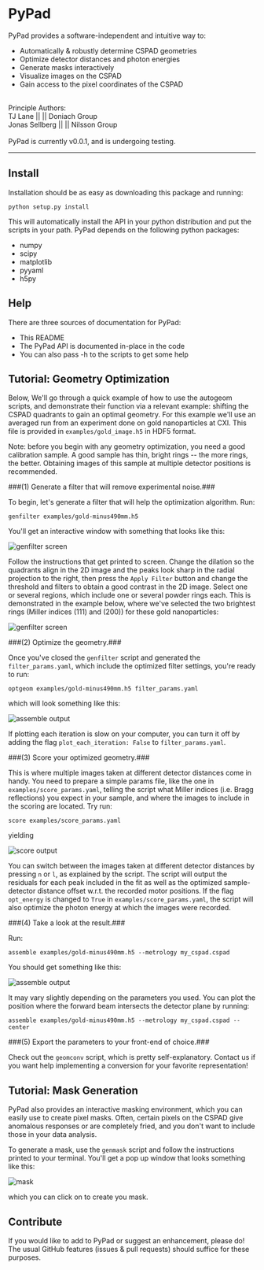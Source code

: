 PyPad
========

PyPad provides a software-independent and intuitive way to:

* Automatically & robustly determine CSPAD geometries
* Optimize detector distances and photon energies
* Generate masks interactively
* Visualize images on the CSPAD
* Gain access to the pixel coordinates of the CSPAD

<br>
Principle Authors:<br>
TJ Lane        ||  <tjlane@stanford.edu>         ||  Doniach Group<br>
Jonas Sellberg ||  <sellberg@slac.stanford.edu>  ||  Nilsson Group<br>
<br>
PyPad is currently v0.0.1, and is undergoing testing.

--------------------------------------------------------------------------------


Install
-------

Installation should be as easy as downloading this package and running:

`python setup.py install`

This will automatically install the API in your python distribution and put the scripts in your path. PyPad depends on the following python packages:

* numpy
* scipy
* matplotlib
* pyyaml
* h5py


Help
----

There are three sources of documentation for PyPad:

* This README
* The PyPad API is documented in-place in the code
* You can also pass -h to the scripts to get some help


Tutorial: Geometry Optimization
-------------------------------
Below, We'll go through a quick example of how to use the autogeom scripts, and demonstrate their function via a relevant example: shifting the CSPAD quadrants to gain an optimal geometry. For this example we'll use an averaged run from an experiment done on gold nanoparticles at CXI. This file is provided in `examples/gold_image.h5` in HDF5 format.

Note: before you begin with any geometry optimization, you need a good calibration sample. A good sample has thin, bright rings -- the more rings, the better. Obtaining images of this sample at multiple detector positions is recommended.


###(1) Generate a filter that will remove experimental noise.###

To begin, let's generate a filter that will help the optimization algorithm. Run:

`genfilter examples/gold-minus490mm.h5`

You'll get an interactive window with something that looks like this:

![genfilter screen](https://raw.github.com/tjlane/pypad/master/doc/images/genfilter-init.png)

Follow the instructions that get printed to screen. Change the dilation so the quadrants align in the 2D image and the peaks look sharp in the radial projection to the right, then press the `Apply Filter` button and change the threshold and filters to obtain a good contrast in the 2D image. Select one or several regions, which include one or several powder rings each. This is demonstrated in the example below, where we've selected the two brightest rings (Miller indices (111) and (200)) for these gold nanoparticles:

![genfilter screen](https://raw.github.com/tjlane/pypad/master/doc/images/genfilter-opt.png)


###(2) Optimize the geometry.###

Once you've closed the `genfilter` script and generated the `filter_params.yaml`, which include the optimized filter settings, you're ready to run:

`optgeom examples/gold-minus490mm.h5 filter_params.yaml`

which will look something like this:

![assemble output](https://raw.github.com/tjlane/pypad/master/doc/images/optgeom.png)

If plotting each iteration is slow on your computer, you can turn it off by adding the flag `plot_each_iteration: False` to `filter_params.yaml`.


###(3) Score your optimized geometry.###

This is where multiple images taken at different detector distances come in handy. You need to prepare a simple params file, like the one in `examples/score_params.yaml`, telling the script what Miller indices (i.e. Bragg reflections) you expect in your sample, and where the images to include in the scoring are located. Try run:

`score examples/score_params.yaml`

yielding

![score output](https://raw.github.com/tjlane/pypad/master/doc/images/score-gold.png)

You can switch between the images taken at different detector distances by pressing `n` or `l`, as explained by the script. The script will output the residuals for each peak included in the fit as well as the optimized sample-detector distance offset w.r.t. the recorded motor positions. If the flag `opt_energy` is changed to `True` in `examples/score_params.yaml`, the script will also optimize the photon energy at which the images were recorded.


###(4) Take a look at the result.###

Run:

`assemble examples/gold-minus490mm.h5 --metrology my_cspad.cspad`

You should get something like this:

![assemble output](https://raw.github.com/tjlane/pypad/master/doc/images/assembled-gold.png)

It may vary slightly depending on the parameters you used. You can plot the position where the forward beam intersects the detector plane by running:

`assemble examples/gold-minus490mm.h5 --metrology my_cspad.cspad --center`


###(5) Export the parameters to your front-end of choice.###

Check out the `geomconv` script, which is pretty self-explanatory. Contact us if you want help implementing a conversion for your favorite representation!



Tutorial: Mask Generation
-------------------------

PyPad also provides an interactive masking environment, which you can easily use to create pixel masks. Often, certain pixels on the CSPAD give anomalous responses or are completely fried, and you don't want to include those in your data analysis.

To generate a mask, use the `genmask` script and follow the instructions printed to your terminal. You'll get a pop up window that looks something like this:

![mask](https://raw.github.com/tjlane/pypad/master/doc/images/masking.png)

which you can click on to create you mask.


Contribute
----------

If you would like to add to PyPad or suggest an enhancement, please do! The usual GitHub features (issues & pull requests) should suffice for these purposes.
